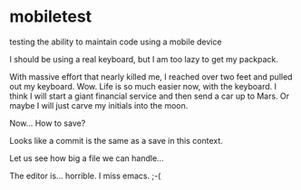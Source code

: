 # mobiletest
testing the ability to maintain code using a mobile device

I should be using a real keyboard, but I am too lazy to get my packpack.

With massive effort that nearly killed me, I reached over two feet and pulled out my keyboard.
Wow.
Life is so much easier now, with the keyboard.
I think I will start a giant financial service and then send a car up to Mars.
Or maybe I will just carve my initials into the moon.

Now...
How to save?

Looks like a commit is the same as a save in this context.

Let us see how big a file we can handle...

The editor is... horrible.
I miss emacs. ;-(
